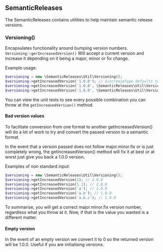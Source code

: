 ## SemanticReleases

The SemanticReleases contains utilities to help maintain semantic release versions.

### Versioning()

Encapsulates functionality around bumping version numbers. `Versioning::gerIncreasedVersion()` Will accept a current 
version and increase it depending on it being a major, minor or fix change.

Example usage:

```php
$versioning = new \SemanticReleases\Util\Versioning();
$versioning->getIncreasedVersion('1.0.0'); // $increaseType defaults to major bump 2.0.0
$versioning->getIncreasedVersion('1.0.0', \SemanticReleases\Util\Versioning::MINOR); // 1.1.0
$versioning->getIncreasedVersion('1.0.0', \SemanticReleases\Util\Versioning::FIX); // 1.0.1
```

You can view the unit tests to see every possible combination you can throw at the `getIncreasedVersion()` method.

#### Bad version values

To facilitate conversion from one format to another getIncreasedVersion() will do a lot of work to try and
convert the passed version to a semantic format.

In the event that a version passed does not follow major.minor.fix or is just completely wrong, the 
getIncreasedVersion() method will fix it at best or at worst just give you back a 1.0.0 version.

Examples of non standard input:

```php
$versioning = new \SemanticReleases\Util\Versioning();
$versioning->getIncreasedVersion(1); // 2.0.0
$versioning->getIncreasedVersion(1.1); // 2.0.0
$versioning->getIncreasedVersion('a'); // 1.0.0
$versioning->getIncreasedVersion('a.b'); // 1.0.0
$versioning->getIncreasedVersion('a.b.c'); // 1.0.0
```

To summarise, you will get a correct major.minor.fix version number, regardless what you throw at it. Now, if that is
the value you wanted is a different matter.

#### Empty version

In the event of an empty version we convert it to 0 so the returned version will be 1.0.0. Useful if you are 
initialising versions.